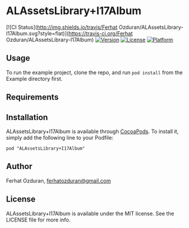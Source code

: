 # ALAssetsLibrary+I17Album

[![CI Status](http://img.shields.io/travis/Ferhat Ozduran/ALAssetsLibrary-I17Album.svg?style=flat)](https://travis-ci.org/Ferhat Ozduran/ALAssetsLibrary-I17Album)
[![Version](https://img.shields.io/cocoapods/v/ALAssetsLibrary-I17Album.svg?style=flat)](http://cocoadocs.org/docsets/ALAssetsLibrary-I17Album)
[![License](https://img.shields.io/cocoapods/l/ALAssetsLibrary-I17Album.svg?style=flat)](http://cocoadocs.org/docsets/ALAssetsLibrary-I17Album)
[![Platform](https://img.shields.io/cocoapods/p/ALAssetsLibrary-I17Album.svg?style=flat)](http://cocoadocs.org/docsets/ALAssetsLibrary-I17Album)

## Usage

To run the example project, clone the repo, and run `pod install` from the Example directory first.

## Requirements

## Installation

ALAssetsLibrary+I17Album is available through [CocoaPods](http://cocoapods.org). To install
it, simply add the following line to your Podfile:

    pod "ALAssetsLibrary+I17Album"

## Author

Ferhat Ozduran, ferhatozduran@gmail.com

## License

ALAssetsLibrary+I17Album is available under the MIT license. See the LICENSE file for more info.

